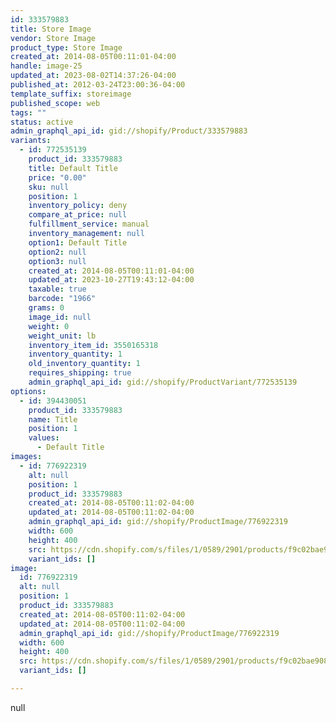 ```yaml
---
id: 333579883
title: Store Image
vendor: Store Image
product_type: Store Image
created_at: 2014-08-05T00:11:01-04:00
handle: image-25
updated_at: 2023-08-02T14:37:26-04:00
published_at: 2012-03-24T23:00:36-04:00
template_suffix: storeimage
published_scope: web
tags: ""
status: active
admin_graphql_api_id: gid://shopify/Product/333579883
variants:
  - id: 772535139
    product_id: 333579883
    title: Default Title
    price: "0.00"
    sku: null
    position: 1
    inventory_policy: deny
    compare_at_price: null
    fulfillment_service: manual
    inventory_management: null
    option1: Default Title
    option2: null
    option3: null
    created_at: 2014-08-05T00:11:01-04:00
    updated_at: 2023-10-27T19:43:12-04:00
    taxable: true
    barcode: "1966"
    grams: 0
    image_id: null
    weight: 0
    weight_unit: lb
    inventory_item_id: 3550165318
    inventory_quantity: 1
    old_inventory_quantity: 1
    requires_shipping: true
    admin_graphql_api_id: gid://shopify/ProductVariant/772535139
options:
  - id: 394430051
    product_id: 333579883
    name: Title
    position: 1
    values:
      - Default Title
images:
  - id: 776922319
    alt: null
    position: 1
    product_id: 333579883
    created_at: 2014-08-05T00:11:02-04:00
    updated_at: 2014-08-05T00:11:02-04:00
    admin_graphql_api_id: gid://shopify/ProductImage/776922319
    width: 600
    height: 400
    src: https://cdn.shopify.com/s/files/1/0589/2901/products/f9c02bae9087394d10ebd344523bab87.jpeg?v=1407211862
    variant_ids: []
image:
  id: 776922319
  alt: null
  position: 1
  product_id: 333579883
  created_at: 2014-08-05T00:11:02-04:00
  updated_at: 2014-08-05T00:11:02-04:00
  admin_graphql_api_id: gid://shopify/ProductImage/776922319
  width: 600
  height: 400
  src: https://cdn.shopify.com/s/files/1/0589/2901/products/f9c02bae9087394d10ebd344523bab87.jpeg?v=1407211862
  variant_ids: []

---
```


null